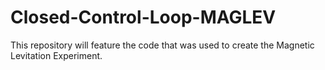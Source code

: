 # Closed-Control-Loop-MAGLEV
This repository will feature the code that was used to create the Magnetic Levitation Experiment.
